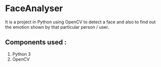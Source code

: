 # FaceAnalyser

It is a project in Python using OpenCV to detect a face and also to find out the emotion shown by that particular person / user.

## Components used : 
1. Python 3
2. OpenCV
